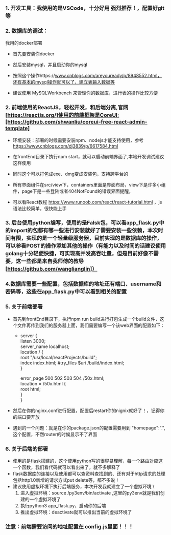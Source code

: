 ### 1. 开发工具：我使用的是VSCode，十分好用 强烈推荐！，配置好git等

### 2. 数据库的调试：
我用的docker部署
* 首先要安装你docker

* 然后安装mysql，并且启动你的mysql
* 按照这个操作https://www.cnblogs.com/areyouready/p/8948552.html，还有基本的mysql操作就可以了，建立表输入数据等

* 建议使用 MySQLWorkbench 来管理你的数据库，进行表的操作比较方便



### 2. 前端使用的ReactJS，轻松开发，和后端分离,官网 [https://reactjs.org/]使用的前端框架是CoreUI:[https://github.com/shwanliu/coreui-free-react-admin-template]
* 环境安装：部署的时候需要安装npm、nodejs才能支持使用，参考 https://www.cnblogs.com/dj3839/p/6617584.html

* 在frontEnd目录下执行npm start，就可以启动前端界面了,本地开发调试建议这样使用
* 同时这个可以打包成exe、dmg变成安装包，支持跨平台的
* 所有界面组件在src/view下，containers里面是界面布局，view下是许多小组件，page下是一些登陆或者404NotFound的错误界面提醒，
* 可以看React教程 https://www.runoob.com/react/react-tutorial.html ，js语法比较简单，很快能上手

### 3. 后台使用python编写，使用的是Falsk包，可以看app_flask.py中的import的包都有哪一些进行安装就好了需要安装一些依赖，本次时间有限，实现的是一个轻量级服务器，目前实现的是数据库的操作，可以参看POST的操作添加其他的操作（有能力以及时间的话建议使用golang十分轻便快捷，可实现高并发高吞吐量，但是目前好像不需要，这一些都是来自我师傅的教导[https://github.com/wanglianglin]）

### 4.数据库需要一些配置，包括数据库的地址还有端口、username和密码等，这些在app_flask.py中可以看到相关的配置

### 5. 关于前端部署
* 首先到frontEnd目录下，执行npm run build进行打包生成一个build文件，这个文件再传到我们的服务器上面，我们需要编写一个该web界面的配置如下：

    *   server {  
        listen      3000; \
        server_name  localhost;  \
        location / {  \
            root  "/usr/local/reactProjects/build"; \
            index index.html;
            #try_files   $uri /build/index.html; \
        }

        error_page   500 502 503 504  /50x.html; \
        location = /50x.html {  \
            root   html;  
        } \
        }

* 然后在你的nginx.conf进行配置，配置后restart你的nignix就好了！，记得你的端口要开放

* 遇到的一个问题：就是在你的package.json的配置需要用到 "homepage":".",这个配置，不然router的时候显示不了界面

### 6. 关于后端的部署
* 使用的是flask搭建的，这个使用python写的很容易理解，每一个路由对应这一个函数，我们看代码就可以看出来了，就不多解释了
* flask数据库的连接以及使用都可以查资料查找到的、还有对于http请求的处理包括http1.0新增的请求方式put delete等，都不多说！
* 建议使用虚拟环境下执行后端服务，本次开发我就建立了一个虚拟环境 \ 
    1. 进入虚拟环境：source /py3env/bin/activate ,这里的py3env就是我们创建的一个虚拟环境了
    2. 执行python3 app_flask.py，启动你的后端
    3. 推出虚拟环境：deactivate就可以推出当前的虚拟环境了

### 注意：前端需要访问的地址配置在 config.js里面！！！